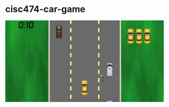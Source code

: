 # cisc474-car-game

![Alt Text](https://github.com/vgutta/cisc474-car-game/blob/master/Game-screen-shot.jpg)
